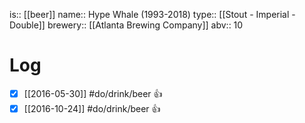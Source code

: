 is:: [[beer]]
name:: Hype Whale (1993-2018)
type:: [[Stout - Imperial - Double]]
brewery:: [[Atlanta Brewing Company]]
abv:: 10

# Log
- [x] [[2016-05-30]] #do/drink/beer 👍
- [x] [[2016-10-24]] #do/drink/beer 👍
